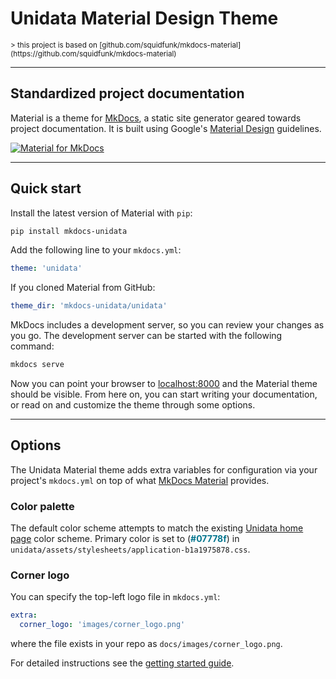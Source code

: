 # Unidata Material Design Theme
<small>
> this project is based on [github.com/squidfunk/mkdocs-material](https://github.com/squidfunk/mkdocs-material)
</small>

---

## Standardized project documentation


Material is a theme for [MkDocs][1], a static site generator geared
towards project documentation. It is built using Google's [Material Design][2]
guidelines.

[![Material for MkDocs](images/material.png)](images/material.png)

  [1]: http://www.mkdocs.org
  [2]: https://www.google.com/design/spec/material-design

---

## Quick start

Install the latest version of Material with `pip`:

``` sh
pip install mkdocs-unidata
```

Add the following line to your `mkdocs.yml`:

``` yaml
theme: 'unidata'
```

If you cloned Material from GitHub:

``` yaml
theme_dir: 'mkdocs-unidata/unidata'
```

MkDocs includes a development server, so you can review your changes as you go.
The development server can be started with the following command:

``` sh
mkdocs serve
```

Now you can point your browser to [localhost:8000][9] and the Material theme
should be visible. From here on, you can start writing your documentation, or
read on and customize the theme through some options.

  [9]: http://localhost:8000

---

## Options

The Unidata Material theme adds extra variables for configuration via your
project's `mkdocs.yml` on top of what [MkDocs Material](http://squidfunk.github.io/mkdocs-material/getting-started/) provides.

### Color palette

The default color scheme attempts to match the existing [Unidata home page](http://www.unidata.ucar.edu) color scheme. Primary color is set to (<span style="font-weight:bold;color:#07778f;">#07778f</span>) in `unidata/assets/stylesheets/application-b1a1975878.css`.

### Corner logo

You can specify the top-left logo file in `mkdocs.yml`:

``` yaml
extra:
  corner_logo: 'images/corner_logo.png'
```

where the file exists in your repo as `docs/images/corner_logo.png`.

For detailed instructions see the [getting started guide][3].

  [3]: getting-started.md

